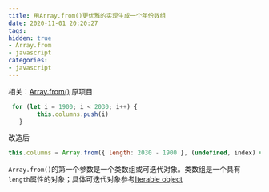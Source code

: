 ```yaml
---
title: 用Array.from()更优雅的实现生成一个年份数组
date: 2020-11-01 20:20:27
tags:
hidden: true
- Array.from
- javascript
categories:
- javascript
---
```


相关：[Array.from()](https://developer.mozilla.org/zh-CN/docs/Web/JavaScript/Reference/Global_Objects/Array/from)
原项目

```javascript
 for (let i = 1900; i < 2030; i++) {
   		this.columns.push(i)
   }
```

改造后

```javascript
this.columns = Array.from({ length: 2030 - 1900 }, (undefined, index) => return 1900 + index);
```

`Array.from()`的第一个参数是一个类数组或可迭代对象。类数组是一个具有`length`属性的对象；具体可迭代对象参考[Iterable object](https://zh.javascript.info/iterable)


